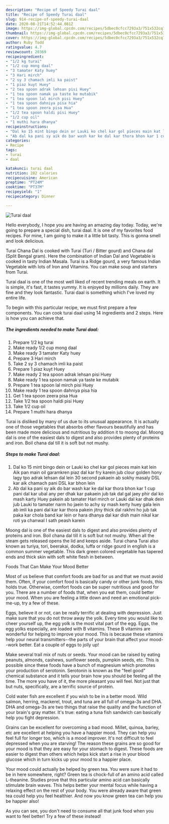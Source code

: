 ```yaml
---
description: "Recipe of Speedy Turai daal"
title: "Recipe of Speedy Turai daal"
slug: 914-recipe-of-speedy-turai-daal
date: 2020-08-21T14:52:44.081Z
image: https://img-global.cpcdn.com/recipes/5dbec0cfcc7293a3/751x532cq70/turai-daal-recipe-main-photo.jpg
thumbnail: https://img-global.cpcdn.com/recipes/5dbec0cfcc7293a3/751x532cq70/turai-daal-recipe-main-photo.jpg
cover: https://img-global.cpcdn.com/recipes/5dbec0cfcc7293a3/751x532cq70/turai-daal-recipe-main-photo.jpg
author: Ruby Todd
ratingvalue: 4.7
reviewcount: 20369
recipeingredient:
- "1/2 kg turai"
- "1/2 cup mong daal"
- "3 tamater Katy huey"
- "3 Hari mirch"
- "2 sy 3 chamach imli ka paist"
- "1 piaz kuyt Huey"
- "2 tea spoon adrak lehsan pisi Huey"
- "1 tea spoon namak ya taste ke mutabik"
- "1 tea spoon lal mirch pisi Huey"
- "1 tea spoon dahniya pisa hia"
- "1 tea spoon zeera pisa Hua"
- "1/2 tea spoon haldi pisi Huey"
- "1/2 cup oil"
- "1 muthi hara dhanya"
recipeinstructions:
- "Dal ko 15 mint bingo dein or Lauki ko chel kar gol pieces main kat lein Aik pan main oil garamkren piaz dal kar fry karein jub clour golden hony lagy tpo adrak lehsan dal lein 30 second pakaein ab sokhy masaly DSL kar aik chamach pani DSL kar bhon lein"
- "Ab dal ka pani sy aik do bar wash kar ke dal kar thora bhon kar 1 cup pani dal kar ubal any per dhak kar pakaein jub tak dal gal jaey phir dal ko mash karty Huey pakein ab tamater Hari mirch or Lauki dal kar dhak dein jub Lauki to tamater narm ho jaein to achy sy mash kerty huey gala lein ab imli ka pani dal kar kar thora pakein jitny thick dal rakhni ho jub tak paka kar chola band kar lein or hara dhanya dal kar dish main nikal kar roti ya chanwal I sath peash karein"
categories:
- Recipe
tags:
- turai
- daal

katakunci: turai daal 
nutrition: 282 calories
recipecuisine: American
preptime: "PT24M"
cooktime: "PT37M"
recipeyield: "1"
recipecategory: Dinner

---
```



![Turai daal](https://img-global.cpcdn.com/recipes/5dbec0cfcc7293a3/751x532cq70/turai-daal-recipe-main-photo.jpg)

Hello everybody, I hope you are having an amazing day today. Today, we're going to prepare a special dish, turai daal. It is one of my favorites food recipes. For mine, I am going to make it a little bit tasty. This is gonna smell and look delicious.

Turai Chana Dal is cooked with Turai (Turi / Bitter gourd) and Chana dal (Split Bengal gram). Here the combination of Indian Dal and Vegetable is cooked in tasty Indian Masala. Turai is a Ridge gourd, a very famous Indian Vegetable with lots of Iron and Vitamins. You can make soup and starters from Turai.

Turai daal is one of the most well liked of recent trending meals on earth. It is simple, it's fast, it tastes yummy. It is enjoyed by millions daily. They are fine and they look fantastic. Turai daal is something which I've loved my entire life.


To begin with this particular recipe, we must first prepare a few components. You can cook turai daal using 14 ingredients and 2 steps. Here is how you can achieve that.

<!--inarticleads1-->

##### The ingredients needed to make Turai daal:

1. Prepare 1/2 kg turai
1. Make ready 1/2 cup mong daal
1. Make ready 3 tamater Katy huey
1. Prepare 3 Hari mirch
1. Take 2 sy 3 chamach imli ka paist
1. Prepare 1 piaz kuyt Huey
1. Make ready 2 tea spoon adrak lehsan pisi Huey
1. Make ready 1 tea spoon namak ya taste ke mutabik
1. Prepare 1 tea spoon lal mirch pisi Huey
1. Make ready 1 tea spoon dahniya pisa hia
1. Get 1 tea spoon zeera pisa Hua
1. Take 1/2 tea spoon haldi pisi Huey
1. Take 1/2 cup oil
1. Prepare 1 muthi hara dhanya


Turai is disliked by many of us due to its unusual appearance. It is actually one of those vegetables that absorbs other flavours beautifully and has been made more delicious and nutritious by addition it to moong dal. Moong dal is one of the easiest dals to digest and also provides plenty of proteins and iron. Boil chana dal till it is soft but not mushy. 

<!--inarticleads2-->

##### Steps to make Turai daal:

1. Dal ko 15 mint bingo dein or Lauki ko chel kar gol pieces main kat lein Aik pan main oil garamkren piaz dal kar fry karein jub clour golden hony lagy tpo adrak lehsan dal lein 30 second pakaein ab sokhy masaly DSL kar aik chamach pani DSL kar bhon lein
1. Ab dal ka pani sy aik do bar wash kar ke dal kar thora bhon kar 1 cup pani dal kar ubal any per dhak kar pakaein jub tak dal gal jaey phir dal ko mash karty Huey pakein ab tamater Hari mirch or Lauki dal kar dhak dein jub Lauki to tamater narm ho jaein to achy sy mash kerty huey gala lein ab imli ka pani dal kar kar thora pakein jitny thick dal rakhni ho jub tak paka kar chola band kar lein or hara dhanya dal kar dish main nikal kar roti ya chanwal I sath peash karein


Moong dal is one of the easiest dals to digest and also provides plenty of proteins and iron. Boil chana dal till it is soft but not mushy. When all the steam gets released opens the lid and keeps aside. Turai chana Turai also known as turiya, tori, beerakai, dodka, luffa or ridge gourd in english is a common summer vegetable. This dark green colored vegetable has tapered ends and thick skin with soft white flesh in between. 

Foods That Can Make Your Mood Better


Most of us believe that comfort foods are bad for us and that we must avoid them. Often, if your comfort food is basically candy or other junk foods, this holds true. Otherwise, comfort foods can be super nutritious and good for you. There are a number of foods that, when you eat them, could better your mood. When you are feeling a little down and need an emotional pick-me-up, try a few of these.

Eggs, believe it or not, can be really terrific at dealing with depression. Just make sure that you do not throw away the yolk. Every time you would like to cheer yourself up, the egg yolk is the most vital part of the egg. Eggs, the egg yolks especially, are loaded with B vitamins. These B vitamins are wonderful for helping to improve your mood. This is because these vitamins help your neural transmitters--the parts of your brain that affect your mood--work better. Eat a couple of eggs to jolly up!

Make several trail mix of nuts or seeds. Your mood can be raised by eating peanuts, almonds, cashews, sunflower seeds, pumpkin seeds, etc. This is possible since these foods have a bunch of magnesium which promotes your production of serotonin. Serotonin is known as the "feel good" chemical substance and it tells your brain how you should be feeling all the time. The more you have of it, the more pleasant you will feel. Not just that but nuts, specifically, are a terrific source of protein.

Cold water fish are excellent if you wish to be in a better mood. Wild salmon, herring, mackerel, trout, and tuna are all full of omega-3s and DHA. DHA and omega-3s are two things that raise the quality and the function of your brain's gray matter. It's true: eating a tuna fish sandwich can basically help you fight depression. 

Grains can be excellent for overcoming a bad mood. Millet, quinoa, barley, etc are excellent at helping you have a happier mood. They can help you feel full for longer too, which is a mood improver. It's not difficult to feel depressed when you are starving! The reason these grains are so good for your mood is that they are easy for your stomach to digest. These foods are easier to digest than others which helps kick start a rise in your blood glucose which in turn kicks up your mood to a happier place.

Your mood could actually be helped by green tea. You were sure it had to be in here somewhere, right? Green tea is chock-full of an amino acid called L-theanine. Studies prove that this particular amino acid can basically stimulate brain waves. This helps better your mental focus while having a relaxing effect on the rest of your body. You were already aware that green tea could help you feel healthier. And now you know green tea can help you be happier also!

As you can see, you don't need to consume all that junk food when you want to feel better! Try a few of these instead!

